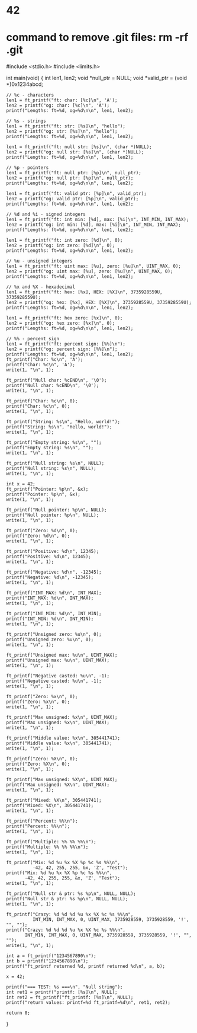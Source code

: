 # 42
# command to remove .git files: rm -rf .git
#include <stdio.h>
#include <limits.h>

int main(void)
{
	int len1, len2;
	void *null_ptr = NULL;
	void *valid_ptr = (void *)0x1234abcd;

	// %c - characters
	len1 = ft_printf("ft: char: [%c]\n", 'A');
	len2 = printf("og: char: [%c]\n", 'A');
	printf("Lengths: ft=%d, og=%d\n\n", len1, len2);

	// %s - strings
	len1 = ft_printf("ft: str: [%s]\n", "hello");
	len2 = printf("og: str: [%s]\n", "hello");
	printf("Lengths: ft=%d, og=%d\n\n", len1, len2);

	len1 = ft_printf("ft: null str: [%s]\n", (char *)NULL);
	len2 = printf("og: null str: [%s]\n", (char *)NULL);
	printf("Lengths: ft=%d, og=%d\n\n", len1, len2);

	// %p - pointers
	len1 = ft_printf("ft: null ptr: [%p]\n", null_ptr);
	len2 = printf("og: null ptr: [%p]\n", null_ptr);
	printf("Lengths: ft=%d, og=%d\n\n", len1, len2);

	len1 = ft_printf("ft: valid ptr: [%p]\n", valid_ptr);
	len2 = printf("og: valid ptr: [%p]\n", valid_ptr);
	printf("Lengths: ft=%d, og=%d\n\n", len1, len2);

	// %d and %i - signed integers
	len1 = ft_printf("ft: int min: [%d], max: [%i]\n", INT_MIN, INT_MAX);
	len2 = printf("og: int min: [%d], max: [%i]\n", INT_MIN, INT_MAX);
	printf("Lengths: ft=%d, og=%d\n\n", len1, len2);

	len1 = ft_printf("ft: int zero: [%d]\n", 0);
	len2 = printf("og: int zero: [%d]\n", 0);
	printf("Lengths: ft=%d, og=%d\n\n", len1, len2);

	// %u - unsigned integers
	len1 = ft_printf("ft: uint max: [%u], zero: [%u]\n", UINT_MAX, 0);
	len2 = printf("og: uint max: [%u], zero: [%u]\n", UINT_MAX, 0);
	printf("Lengths: ft=%d, og=%d\n\n", len1, len2);

	// %x and %X - hexadecimal
	len1 = ft_printf("ft: hex: [%x], HEX: [%X]\n", 3735928559U, 3735928559U);
	len2 = printf("og: hex: [%x], HEX: [%X]\n", 3735928559U, 3735928559U);
	printf("Lengths: ft=%d, og=%d\n\n", len1, len2);

	len1 = ft_printf("ft: hex zero: [%x]\n", 0);
	len2 = printf("og: hex zero: [%x]\n", 0);
	printf("Lengths: ft=%d, og=%d\n\n", len1, len2);

	// %% - percent sign
	len1 = ft_printf("ft: percent sign: [%%]\n");
	len2 = printf("og: percent sign: [%%]\n");
	printf("Lengths: ft=%d, og=%d\n\n", len1, len2);
	ft_printf("Char: %c\n", 'A');
	printf("Char: %c\n", 'A');
	write(1, "\n", 1);

	ft_printf("Null char: %cEND\n", '\0');
	printf("Null char: %cEND\n", '\0');
	write(1, "\n", 1);

	ft_printf("Char: %c\n", 0);
	printf("Char: %c\n", 0);
	write(1, "\n", 1);

	ft_printf("String: %s\n", "Hello, world!");
	printf("String: %s\n", "Hello, world!");
	write(1, "\n", 1);

	ft_printf("Empty string: %s\n", "");
	printf("Empty string: %s\n", "");
	write(1, "\n", 1);

	ft_printf("Null string: %s\n", NULL);
	printf("Null string: %s\n", NULL);
	write(1, "\n", 1);

	int x = 42;
	ft_printf("Pointer: %p\n", &x);
	printf("Pointer: %p\n", &x);
	write(1, "\n", 1);

	ft_printf("Null pointer: %p\n", NULL);
	printf("Null pointer: %p\n", NULL);
	write(1, "\n", 1);

	ft_printf("Zero: %d\n", 0);
	printf("Zero: %d\n", 0);
	write(1, "\n", 1);

	ft_printf("Positive: %d\n", 12345);
	printf("Positive: %d\n", 12345);
	write(1, "\n", 1);

	ft_printf("Negative: %d\n", -12345);
	printf("Negative: %d\n", -12345);
	write(1, "\n", 1);

	ft_printf("INT_MAX: %d\n", INT_MAX);
	printf("INT_MAX: %d\n", INT_MAX);
	write(1, "\n", 1);

	ft_printf("INT_MIN: %d\n", INT_MIN);
	printf("INT_MIN: %d\n", INT_MIN);
	write(1, "\n", 1);

	ft_printf("Unsigned zero: %u\n", 0);
	printf("Unsigned zero: %u\n", 0);
	write(1, "\n", 1);

	ft_printf("Unsigned max: %u\n", UINT_MAX);
	printf("Unsigned max: %u\n", UINT_MAX);
	write(1, "\n", 1);

	ft_printf("Negative casted: %u\n", -1);
	printf("Negative casted: %u\n", -1);
	write(1, "\n", 1);

	ft_printf("Zero: %x\n", 0);
	printf("Zero: %x\n", 0);
	write(1, "\n", 1);

	ft_printf("Max unsigned: %x\n", UINT_MAX);
	printf("Max unsigned: %x\n", UINT_MAX);
	write(1, "\n", 1);

	ft_printf("Middle value: %x\n", 305441741);
	printf("Middle value: %x\n", 305441741);
	write(1, "\n", 1);

	ft_printf("Zero: %X\n", 0);
	printf("Zero: %X\n", 0);
	write(1, "\n", 1);

	ft_printf("Max unsigned: %X\n", UINT_MAX);
	printf("Max unsigned: %X\n", UINT_MAX);
	write(1, "\n", 1);

	ft_printf("Mixed: %X\n", 305441741);
	printf("Mixed: %X\n", 305441741);
	write(1, "\n", 1);

	ft_printf("Percent: %%\n");
	printf("Percent: %%\n");
	write(1, "\n", 1);

	ft_printf("Multiple: %% %% %%\n");
	printf("Multiple: %% %% %%\n");
	write(1, "\n", 1);

	ft_printf("Mix: %d %u %x %X %p %c %s %%\n",
			  -42, 42, 255, 255, &x, 'Z', "Test");
	printf("Mix: %d %u %x %X %p %c %s %%\n",
		   -42, 42, 255, 255, &x, 'Z', "Test");
	write(1, "\n", 1);

	ft_printf("Null str & ptr: %s %p\n", NULL, NULL);
	printf("Null str & ptr: %s %p\n", NULL, NULL);
	write(1, "\n", 1);

	ft_printf("Crazy: %d %d %d %u %x %X %c %s %%\n",
			  INT_MIN, INT_MAX, 0, UINT_MAX, 3735928559, 3735928559, '!', "", "");
	printf("Crazy: %d %d %d %u %x %X %c %s %%\n",
		   INT_MIN, INT_MAX, 0, UINT_MAX, 3735928559, 3735928559, '!', "", "");
	write(1, "\n", 1);

	int a = ft_printf("1234567890\n");
	int b = printf("1234567890\n");
	printf("ft_printf returned %d, printf returned %d\n", a, b);

	x = 42;

	printf("=== TEST: %s ===\n", "Null string");
	int ret1 = printf("printf: [%s]\n", NULL);
	int ret2 = ft_printf("ft_printf: [%s]\n", NULL);
	printf("return values: printf=%d ft_printf=%d\n", ret1, ret2);

	return 0;
}
